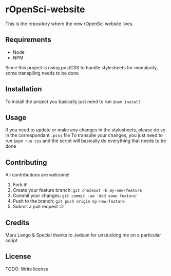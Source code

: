 # rOpenSci-website

This is the repository where the new rOpenSci website lives.

## Requirements
* Node
* NPM

Since this project is using postCSS to handle stylesheets for modularity, some transpiling needs to be done

## Installation

To install the project you basically just need to run
`$npm install`

## Usage

If you need to update or make any changes in the stylesheets, please do so in the correspondant `.pcss` file
To transpile your changes, you just need to run 
`$npm run css`
and the script will basically do everything that needs to be done

## Contributing
All contributions are welcome!

1. Fork it!
2. Create your feature branch: `git checkout -b my-new-feature`
3. Commit your changes: `git commit -am 'Add some feature'`
4. Push to the branch: `git push origin my-new-feature`
5. Submit a pull request :D

## Credits
Maru Lango
& Special thanks to Jeduan for unstucking me on a particular script

## License
TODO: Write license
